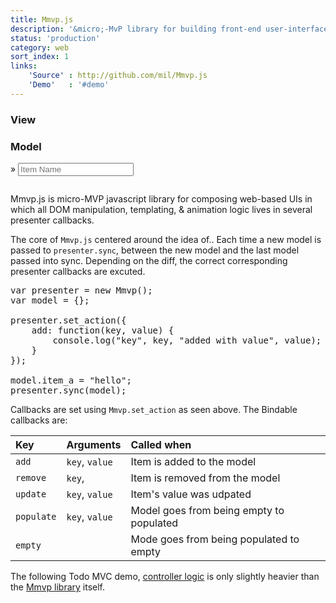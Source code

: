 ```yaml
---
title: Mmvp.js
description: '&micro;-MvP library for building front-end user-interfaces.'
status: 'production'
category: web
sort_index: 1
links:
    'Source' : http://github.com/mil/Mmvp.js
    'Demo'   : '#demo'
---
```


<div class='interface-hero'>

<script type='text/javascript' src='/interfaces/Mmvp.js/demo/underscore.min.js'></script>
<script type='text/javascript' src='/interfaces/Mmvp.js/demo/Mmvp.js'></script>
<script type='text/javascript' src='/interfaces/Mmvp.js/demo/js/todo.js'></script>
<script type='text/javascript' src='/interfaces/Mmvp.js/demo/js/demo_page.js'></script>
<link rel='stylesheet' href='/interfaces/Mmvp.js/demo/css/style.css' />

<section id="demo" class='block'>
  <nav><h3 class='view active'>View</h3><h3 class='model'>Model</h3></nav>
  <section id='switcher'> 
    <section class='view active'>  
      <div id="viewpen"></div>
      <div id='newitem'>
        <span class='hint'>&raquo;</span>
        <input type='text' placeholder='Item Name'>
      </div>
    </section>
    <section class='model'><pre class='brush: js; toolbar: false;'></pre></section>
  </section>
</section>

</div>

Mmvp.js is micro-MVP javascript library for composing web-based UIs in which all DOM manipulation, templating, &amp; animation logic lives in several presenter callbacks.


The core of `Mmvp.js` centered around the idea of..  Each time a new model is passed to `presenter.sync`, between the new model and the last model passed into sync. Depending on the diff, the correct corresponding  presenter callbacks are excuted.

<pre class='sh_javascript'>
var presenter = new Mmvp();
var model = {};

presenter.set_action({
    add: function(key, value) {
        console.log("key", key, "added with value", value);
    }
});

model.item_a = "hello";
presenter.sync(model);
</pre>


Callbacks are set using `Mmvp.set_action` as seen above. The Bindable callbacks are:

|Key        |Arguments         |Called when |
|:-------   |:-----------------|:-----------------------------------------|
|`add`      | `key`, `value`   | Item is added to the model               |
|`remove`   | `key`,           | Item is removed from the model           |
|`update`   | `key`, `value`   | Item's value was udpated                 |
|`populate` | `key`, `value`   | Model goes from being empty to populated |
|`empty`    |                  | Mode goes from being populated to empty  |


The following Todo MVC demo, [controller logic]() is only slightly heavier than the [Mmvp library]() itself.  

